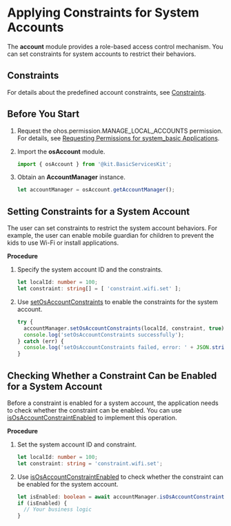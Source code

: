 # Applying Constraints for System Accounts

The **account** module provides a role-based access control mechanism. You can set constraints for system accounts to restrict their behaviors.

## Constraints

For details about the predefined account constraints, see [Constraints](../../reference/apis-basic-services-kit/js-apis-osAccount.md#constraints).

## Before You Start

1. Request the ohos.permission.MANAGE_LOCAL_ACCOUNTS permission. For details, see [Requesting Permissions for system_basic Applications](../../security/AccessToken/determine-application-mode.md#requesting-permissions-for-system_basic-applications).

2. Import the **osAccount** module.

   ```ts
   import { osAccount } from '@kit.BasicServicesKit';
   ```

3. Obtain an **AccountManager** instance.

   ```ts
   let accountManager = osAccount.getAccountManager();
   ```

## Setting Constraints for a System Account

The user can set constraints to restrict the system account behaviors. For example, the user can enable mobile guardian for children to prevent the kids to use Wi-Fi or install applications.

**Procedure**

1. Specify the system account ID and the constraints.

   ```ts
   let localId: number = 100;
   let constraint: string[] = [ 'constraint.wifi.set' ];
   ```

2. Use [setOsAccountConstraints](../../reference/apis-basic-services-kit/js-apis-osAccount-sys.md#setosaccountconstraints) to enable the constraints for the system account.

   ```ts
   try {
     accountManager.setOsAccountConstraints(localId, constraint, true);
     console.log('setOsAccountConstraints successfully');
   } catch (err) {
     console.log('setOsAccountConstraints failed, error: ' + JSON.stringify(err));
   }
   ```

## Checking Whether a Constraint Can be Enabled for a System Account

Before a constraint is enabled for a system account, the application needs to check whether the constraint can be enabled.
You can use [isOsAccountConstraintEnabled](../../reference/apis-basic-services-kit/js-apis-osAccount-sys.md#isosaccountconstraintenabled11) to implement this operation.

**Procedure**

1. Set the system account ID and constraint.

   ```ts
   let localId: number = 100;
   let constraint: string = 'constraint.wifi.set';
   ```

2. Use [isOsAccountConstraintEnabled](../../reference/apis-basic-services-kit/js-apis-osAccount-sys.md#isosaccountconstraintenabled11) to check whether the constraint can be enabled for the system account.

   ```ts
   let isEnabled: boolean = await accountManager.isOsAccountConstraintEnabled(localId, constraint);
   if (isEnabled) {
     // Your business logic
   }
   ```
